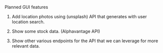 Planned GUI features


1. Add location photos using (unsplash) API that generates with user location search.

2. Show some stock data. (Alphavantage API)

3. Show other various endpoints for the API that we can leverage for more relevant data.